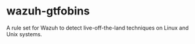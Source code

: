 # wazuh-gtfobins
A rule set for Wazuh to detect live-off-the-land techniques on Linux and Unix systems.
